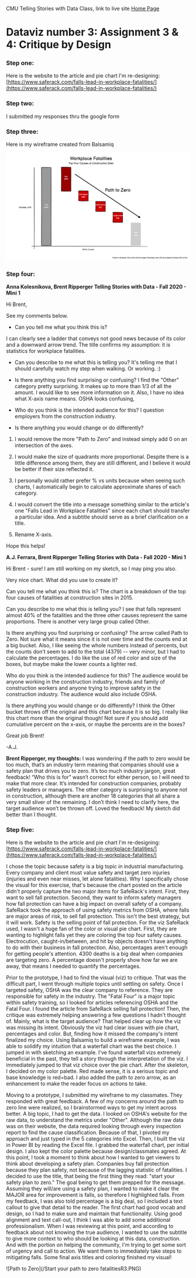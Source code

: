 CMU Telling Stories with Data Class, link to live site [Home Page](https://bripperg.github.io/tell_stories_CMU/)

# Dataviz number 3: Assignment 3 & 4: Critique by Design

### Step one:

Here is the website to the article and pie chart I'm re-designing: [https://www.saferack.com/falls-lead-in-workplace-fatalities/](https://www.saferack.com/falls-lead-in-workplace-fatalities/)

### Step two:

I submitted my responses thru the google form

### Step three:

Here is my wireframe created from Balsamiq

![Wireframe](/Wireframe.PNG)


### Step four:

**Anna Kolesnikova, Brent Ripperger Telling Stories with Data - Fall 2020 - Mini 1**

Hi Brent,

See my comments below.

- Can you tell me what you think this is?

I can clearly see a ladder that conveys not good news because of its color and a downward arrow trend. The title confirms my assumption: it is statistics for workplace fatalities.

- Can you describe to me what this is telling you?
It's telling me that I should carefully watch my step when walking. Or working. :)

- Is there anything you find surprising or confusing?
I find the "Other" category pretty surprising. It makes up to more than 1/3 of all the amount. I would like to see more information on it.
Also, I have no idea what X-axis name means. OSHA looks confusing,

- Who do you think is the intended audience for this?
I question employers from the construction industry.

- Is there anything you would change or do differently?

1. I would remove the more "Path to Zero" and instead simply add 0 on an intersection of the axes.

2. I would make the size of quadrants more proportional. Despite there is a little difference among them, they are still different, and I believe it would be better if their size reflected it.

3. I personally would rather prefer % vs units because when seeing such charts, I automatically begin to calculate approximate shares of each category.

4. I would convert the title into a message something similar to the article's one "Falls Lead in Workplace Fatalities" since each chart should transfer a particular idea. And a subtitle should serve as a brief clarification on a title.

5. Rename X-axis.

Hope this helps!



**A.J. Ferrara, Brent Ripperger Telling Stories with Data - Fall 2020 - Mini 1**

Hi Brent - sure! I am still working on my sketch, so I may ping you also.

Very nice chart. What did you use to create it?

Can you tell me what you think this is?
The chart is a breakdown of the top four causes of fatalities at construction sites in 2015.

Can you describe to me what this is telling you?
I see that falls represent almost 40% of the fatalities and the three other causes represent the same proportions. There is another very large group called Other.

Is there anything you find surprising or confusing?
The arrow called Path to Zero. Not sure what it means since it is not over time and the counts end at a big bucket. Also, I like seeing the whole numbers instead of percents, but the counts don't seem to add to the total (4379) -- very minor, but I had to calculate the percentages.
I do like the use of red color and size of the boxes, but maybe make the lower counts a lighter red.

Who do you think is the intended audience for this?
The audience would be anyone working in the construction industry, friends and family of construction workers and anyone trying to improve safety in the construction industry. The audience would also include OSHA.

Is there anything you would change or do differently?
I think the Other bucket throws off the original and this chart because it is so big. I really like this chart more than the original though! Not sure if you should add cumulative percent on the x-axis, or maybe the percents are in the boxes?


Great job Brent!

-A.J.


**Brent Ripperger, my thoughts:**
I was wondering if the path to zero would be too much, that’s an industry term meaning that companies should use a safety plan that drives you to zero. It’s too much industry jargon, great feedback! “Who this is for” wasn’t correct for either person, so I will need to make that more clear. It’s intended for construction companies, probably safety leaders or managers. The other category is surprising to anyone not in construction, although there are another 18 categories that all share a very small sliver of the remaining. I don’t think I need to clarify here, the target audience won’t be thrown off. Loved the feedback! My sketch did better than I thought.


### Step five:

Here is the website to the article and pie chart I'm re-designing: [https://www.saferack.com/falls-lead-in-workplace-fatalities/](https://www.saferack.com/falls-lead-in-workplace-fatalities/)

I chose the topic because safety is a big topic in industrial manufacturing. Every company and client must value safety and target zero injuries (injuries and even near misses, let alone fatalities). Why I specifically chose the visual for this exercise, that's because the chart posted on the article didn't properly capture the two major items for SafeRack's intent. First, they want to sell fall protection. Second, they want to inform safety managers how fall protection can have a big impact on overall safety of a company. SafeRack took the approach of using safety metrics from OSHA, where falls are major areas of risk, to sell fall protection. This isn't the best strategy, but it will work. Safety is the selling point of fall protection. For the viz SafeRack used, I wasn't a huge fan of the color or visual pie chart. First, they are wanting to highlight falls yet they are coloring the top four safety causes. Electrocution, caught-in/between, and hit by objects doesn't have anything to do with their business in fall protection. Also, percentages aren't enough for getting people's attention. 4300 deaths is a big deal when companies are targeting zero. A percentage doesn't properly show how far we are away, that means I needed to quantify the percentages. 
  
Prior to the prototype, I had to find the visual (viz) to critique. That was the difficult part, I went through multiple topics until settling on safety. Once I targeted safety, OSHA was the clear company to reference. They are responsible for safety in the industry. The "Fatal Four" is a major topic within safety training, so I looked for articles referencing OSHA and the Fatal Four. I found the article from SafeRack selling fall protection! Then, the critique was extremely helping answering a few questions I hadn't thought of. Mainly, what is the target audience? That helped clear up how the viz was missing its intent. Obviously the viz had clear issues with pie chart, percentages and color. But, finding how it missed the company's intent finalized my choice. Using Balsamiq to build a wireframe example, I was able to solidify my intuition that a waterfall chart was the best choice. I jumped in with sketching an example. I've found waterfall vizs extremely beneficial in the past, they tell a story through the interpretation of the viz. I immediately jumped to that viz choice over the pie chart. After the skeleton, I decided on my color palette. Red made sense, it is a serious topic and base knowledge is red=bad. I also added the path to zero arrow, as an enhancement to make the reader focus on actions to take. 

Moving to a prototype, I submitted my wireframe to my classmates. They responded with great feedback. A few of my concerns around the path to zero line were realized, so I brainstormed ways to get my intent across better. A big topic, I had to get the data. I looked on OSHA's website for the raw data, to understand the metrics under "Other". Although the raw data was on their website, the data required looking through every inspection report to find the cause classification. Because of that, I pivoted my approach and just typed in the 5 categories into Excel. Then, I built the viz in Power BI by reading the Excel file. I grabbed the waterfall chart, per initial design. I also kept the color palette because design/classmates agreed. At this point, I took a moment to think about how I wanted to get viewers to think about developing a safety plan. Companies buy fall protection because they plan safety, not because of the lagging statistic of fatalities. I decided to use the title, that being the first thing they read: "start your safety plan to zero." The goal being to get them prepped for the message. Assuming they will/are using a safety plan, I wanted to make it clear the MAJOR area for improvement is falls, so therefore I highlighted falls. From my feedback, I was also told percentage is a big deal, so I included a text callout to give that detail to the reader. The first chart had good vocab and design, so I had to make sure and maintain that functionality. Using good alignment and text call-out, I think I was able to add some additional professionalism. When I was reviewing at this point, and according to feedback about not knowing the true audience, I wanted to use the subtitle to give more context to who should be looking at this data, construction. And with the portion on helping the community, I'm trying to get some sort of urgency and call to action. We want them to immediately take steps to mitigating falls. Some final axis titles and coloring finished my visual!

![Path to Zero](/Start your path to zero fatalitiesR3.PNG)

